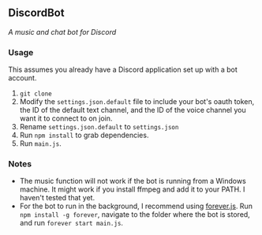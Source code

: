 ## DiscordBot

*A music and chat bot for Discord*

### Usage

This assumes you already have a Discord application set up with a bot account.

1. `git clone`
2. Modify the `settings.json.default` file to include your bot's oauth token, the ID of the default text channel, and the ID of the voice channel you want it to connect to on join.
3. Rename `settings.json.default` to `settings.json`
4. Run `npm install` to grab dependencies.
5. Run `main.js`.

### Notes

* The music function will not work if the bot is running from a Windows machine. It might work if you install ffmpeg and add it to your PATH. I haven't tested that yet.
* For the bot to run in the background, I recommend using [forever.js](https://github.com/foreverjs/forever). Run `npm install -g forever`, navigate to the folder where the bot is stored, and run `forever start main.js`.

